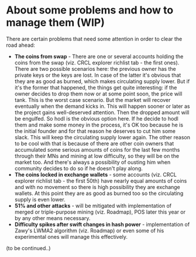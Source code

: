 # About some problems and how to manage them (WIP)
There are certain problems that need some attention in order to clear the road ahead:
* **The coins from swap** - There are one or several accounts holding the coins from the swap (viz. CRCL explorer richlist tab - the first ones). There are two possible scenarios here: the previous owner has the private keys or the keys are lost. 
In case of the latter it's obvious that they are as good as burned, which makes circulating supply lower. But if it's the former that happened, the things get quite interesting: 
if the owner decides to drop them now or at some point soon, the price will tank. This is the worst case scenario. But the market will recover eventually when the demand kicks in. This will happen sooner or later as the project gains well-deserved attention. Then the dropped amount will be engulfed. So hodl is the obvious option here. 
If he decide to hodl them and make some money in the process, it's OK too because he is the initial founder and for that reason he deserves to cut him some slack. This will keep the circulating supply lower again.
The other reason to be cool with that is because of there are other coin owners that accumulated some serious amounts of coins for the last few months through their MNs and mining at low difficulty, so they will be on the market too.
And there's always a possibility of ousting him when community decides to do so if he doesn't play along.
* **The coins locked in exchange wallets** - some accounts (viz. CRCL explorer richlist tab - the first 50th) have nearly equal amounts of coins and with no movement so there is high possibility they are exchange wallets. At this point they are as good as burned too so the circulating supply is even lower.
* **51% and other attacks** - will be mitigated with implementation of merged or triple-purpose mining (viz. Roadmap), POS later this year or by any other means necessary.
* **Difficulty spikes after swift changes in hash power** - implementation of Zawy's LWMA2 algorithm (viz. Roadmap) or even some of his experimental ones will manage this effectively.

(to be continued..)
